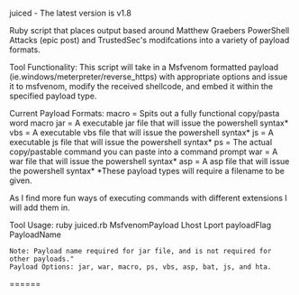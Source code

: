 juiced - The latest version is v1.8

Ruby script that places output based around Matthew Graebers PowerShell Attacks (epic post) and TrustedSec's modifcations into a variety of payload formats.


Tool Functionality:
This script will take in a Msfvenom formatted payload (ie.windows/meterpreter/reverse_https) with appropriate options and issue it to msfvenom, modify the received shellcode, and embed it within the specified payload type.

Current Payload Formats:
macro = Spits out a fully functional copy/pasta word macro
jar = A executable jar file that will issue the powershell syntax*
vbs = A executable vbs file that will issue the powershell syntax*
js = A executable js file that will issue the powershell syntax*
ps = The actual copy/pastable command you can paste into a command prompt
war = A war file that will issue the powershell syntax*
asp = A asp file that will issue the powershell syntax*
*These payload types will require a filename to be given.

As I find more fun ways of executing commands with different extensions I will add them in.

Tool Usage:
	ruby juiced.rb MsfvenomPayload Lhost Lport payloadFlag PayloadName

	Note: Payload name required for jar file, and is not required for other payloads."
	Payload Options: jar, war, macro, ps, vbs, asp, bat, js, and hta.
======
